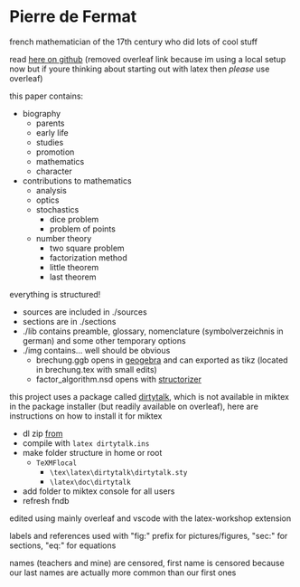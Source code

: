 # Pierre de Fermat

french mathematician of the 17th century who did lots of cool stuff

read [here on github](https://github.com/IceDynamix/Pierre-De-Fermat/blob/master/Pierre_de_Fermat.pdf) (removed overleaf link because im using a local setup now but if youre thinking about starting out with latex then *please* use overleaf)

this paper contains:

* biography
  * parents
  * early life
  * studies
  * promotion
  * mathematics
  * character
* contributions to mathematics
  * analysis
  * optics
  * stochastics
    * dice problem
    * problem of points
  * number theory
    * two square problem
    * factorization method
    * little theorem
    * last theorem

everything is structured!

* sources are included in ./sources
* sections are in ./sections
* ./lib contains preamble, glossary, nomenclature (symbolverzeichnis in german) and some other temporary options
* ./img contains... well should be obvious
  * brechung.ggb opens in [geogebra](https://www.geogebra.org/) and can exported as tikz (located in brechung.tex with small edits)
  * factor_algorithm.nsd opens with [structorizer](https://structorizer.fisch.lu/)

this project uses a package called [dirtytalk](https://www.ctan.org/pkg/dirtytalk), which is not available in miktex in the package installer (but readily available on overleaf), here are instructions on how to install it for miktex

* dl zip [from](https://www.ctan.org/pkg/dirtytalk)
* compile with `latex dirtytalk.ins`
* make folder structure in home or root
  * `TeXMFlocal`
    * `\tex\latex\dirtytalk\dirtytalk.sty`
    * `\latex\doc\dirtytalk`
* add folder to miktex console for all users
* refresh fndb

edited using mainly overleaf and vscode with the latex-workshop extension

labels and references used with "fig:" prefix for pictures/figures, "sec:" for sections, "eq:" for equations

names (teachers and mine) are censored, first name is censored because our last names are actually more common than our first ones
